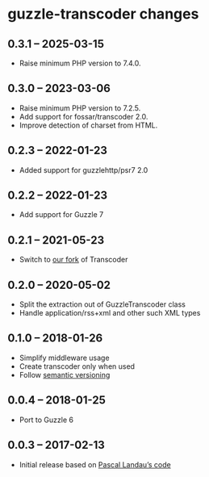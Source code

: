 # guzzle-transcoder changes

## 0.3.1 – 2025-03-15
- Raise minimum PHP version to 7.4.0.

## 0.3.0 – 2023-03-06
- Raise minimum PHP version to 7.2.5.
- Add support for fossar/transcoder 2.0.
- Improve detection of charset from HTML.

## 0.2.3 – 2022-01-23
- Added support for guzzlehttp/psr7 2.0

## 0.2.2 – 2022-01-23
- Add support for Guzzle 7

## 0.2.1 – 2021-05-23
- Switch to [our fork](https://github.com/fossar/transcoder) of Transcoder

## 0.2.0 – 2020-05-02
- Split the extraction out of GuzzleTranscoder class
- Handle application/rss+xml and other such XML types

## 0.1.0 – 2018-01-26
- Simplify middleware usage
- Create transcoder only when used
- Follow [semantic versioning](https://semver.org/)

## 0.0.4 – 2018-01-25
- Port to Guzzle 6

## 0.0.3 – 2017-02-13
- Initial release based on [Pascal Landau’s code](https://github.com/paslandau/guzzle-auto-charset-encoding-subscriber)
